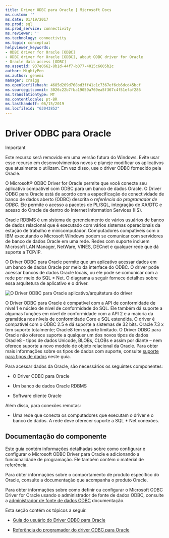 ```yaml
---
title: Driver ODBC para Oracle | Microsoft Docs
ms.custom: ''
ms.date: 01/19/2017
ms.prod: sql
ms.prod_service: connectivity
ms.reviewer: ''
ms.technology: connectivity
ms.topic: conceptual
helpviewer_keywords:
- ODBC driver for Oracle [ODBC]
- ODBC driver for Oracle [ODBC], about ODBC driver for Oracle
- Oracle data access [ODBC]
ms.assetid: 937e0662-8b1d-44f7-b077-4015c6605b2c
author: MightyPen
ms.author: genemi
manager: craigg
ms.openlocfilehash: 4685d209d768bd3ff41c1c7367ef6cb6dcd45bcf
ms.sourcegitcommit: 3026c22b7fba19059a769ea5f367c4f51efaf286
ms.translationtype: MT
ms.contentlocale: pt-BR
ms.lasthandoff: 06/15/2019
ms.locfileid: "63043852"
---
```

# <a name="odbc-driver-for-oracle"></a>Driver ODBC para Oracle
> [!IMPORTANT]  
>  Este recurso será removido em uma versão futura do Windows. Evite usar esse recurso em desenvolvimentos novos e planeje modificar os aplicativos que atualmente o utilizam. Em vez disso, use o driver ODBC fornecido pela Oracle.  
  
 O Microsoft® ODBC Driver for Oracle permite que você conecte seu aplicativo compatível com ODBC para um banco de dados Oracle. O Driver ODBC para Oracle está de acordo com a especificação de conectividade de banco de dados aberto (ODBC) descrita o *referência do programador de ODBC*. Ele permite o acesso a pacotes de PL/SQL, integração de XA/DTC e acesso do Oracle de dentro do Internet Information Services (IIS).  
  
 Oracle RDBMS é um sistema de gerenciamento de vários usuários de banco de dados relacional que é executado com vários sistemas operacionais da estação de trabalho e minicomputador. Computadores compatíveis com o IBM executando o Microsoft Windows podem se comunicar com servidores de banco de dados Oracle em uma rede. Redes com suporte incluem Microsoft LAN Manager, NetWare, VINES, DECnet e qualquer rede que dá suporte a TCP/IP.  
  
 O Driver ODBC para Oracle permite que um aplicativo acessar dados em um banco de dados Oracle por meio da interface do ODBC. O driver pode acessar bancos de dados Oracle locais, ou ele pode se comunicar com a rede por meio do SQL * Net. O diagrama a seguir fornece detalhes sobre essa arquitetura de aplicativo e o driver.  
  
 ![O Driver ODBC para Oracle aplicativo&#47;arquitetura do driver](../../odbc/microsoft/media/orcdrvsdkarch.gif "OrcDrvSDKArch")  
  
 O Driver ODBC para Oracle é compatível com a API de conformidade de nível 1 e núcleo de nível de conformidade do SQL. Ele também dá suporte a algumas funções em nível de conformidade com a API 2 e a maioria da gramática nos níveis de conformidade Core e SQL estendida. O driver é compatível com o ODBC 2.5 e dá suporte a sistemas de 32 bits. Oracle 7.3 x tem suporte totalmente; Oracle8 tem suporte limitado. O Driver ODBC para Oracle não oferece suporte a qualquer um dos novos tipos de dados Oracle8 - tipos de dados Unicode, BLOBs, CLOBs e assim por diante – nem oferece suporte a novo modelo de objeto relacional da Oracle. Para obter mais informações sobre os tipos de dados com suporte, consulte [suporte para tipos de dados](../../odbc/microsoft/supported-data-types-odbc-driver-for-oracle.md) neste guia.  
  
 Para acessar dados da Oracle, são necessários os seguintes componentes:  
  
-   O Driver ODBC para Oracle  
  
-   Um banco de dados Oracle RDBMS  
  
-   Software cliente Oracle  
  
 Além disso, para conexões remotas:  
  
-   Uma rede que conecta os computadores que executam o driver e o banco de dados. A rede deve oferecer suporte a SQL * Net conexões.  
  
## <a name="component-documentation"></a>Documentação do componente  
 Este guia contém informações detalhadas sobre como configurar e configurar o Microsoft ODBC Driver para Oracle e adicionando a funcionalidade de programação. Ele também contém o material de referência.  
  
 Para obter informações sobre o comportamento de produto específico do Oracle, consulte a documentação que acompanha o produto Oracle.  
  
 Para obter informações sobre como definir ou configurar o Microsoft ODBC Driver for Oracle usando o administrador de fonte de dados ODBC, consulte a [administrador de fonte de dados ODBC](../../odbc/admin/odbc-data-source-administrator.md) documentação.  
  
 Esta seção contém os tópicos a seguir.  
  
-   [Guia do usuário do Driver ODBC para Oracle](../../odbc/microsoft/odbc-driver-for-oracle-user-s-guide.md)  
  
-   [Referência do programador do driver ODBC para Oracle](../../odbc/microsoft/odbc-driver-for-oracle-programmer-s-reference.md)
